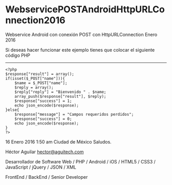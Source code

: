 # WebservicePOSTAndroidHttpURLConnection2016
Webservice Android con conexión POST con HttpURLConnection Enero 2016


Si deseas hacer funcionar este ejemplo tienes que colocar el siguiente código PHP

------
	<?php
	$response["result"] = array();
	if(isset($_POST["name"])){
		$name = $_POST["name"];
		$reply = array();
		$reply["reply"] = "Bienvenido " . $name;
		array_push($response["result"], $reply);
		$response["success"] = 1;
		echo json_encode($response);
	}else{
		$response["message"] = "Campos requeridos perdidos";
		$response["success"] = 0;
		echo json_encode($response);
	}
	?>

16 Enero 2016
1:50 am Ciudad de México
Saludos.

Héctor Aguilar
hector@aguitech.com

Desarrollador de Software
Web / PHP / Android / iOS / HTML5 / CSS3 / JavaScript / jQuery / JSON / XML

FrontEnd / BackEnd / Senior Developer
